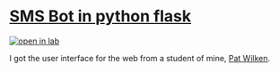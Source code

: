 # <a href="https://github.com/rhildred/flask-sms-step2" target="_blank">SMS Bot in python flask</a>

<a href="https://selab.ca/sandbox?source=https://rhildred.github.io/flask-sms-step2/toaster.json&destination=examples/CP104/flask-sms-2" target="_blank">![open in lab](https://rhildred.github.io/images/button_open-in-selab-ca.png "open in lab")</a>

I got the user interface for the web from a student of mine, [Pat Wilken](https://patwilken.me/).
